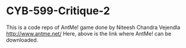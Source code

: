 # CYB-599-Critique-2
This is a code repo of AntMe! game done by Niteesh Chandra Vejendla
http://www.antme.net/
Here, above is the link where AntMe! can be downloaded.
